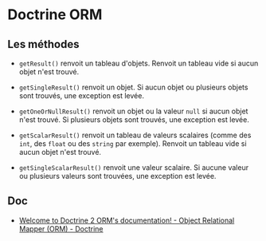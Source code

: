 # Doctrine ORM

## Les méthodes

- `getResult()` renvoit un tableau d'objets. Renvoit un tableau vide si aucun objet n'est trouvé.
- `getSingleResult()` renvoit un objet. Si aucun objet ou plusieurs objets sont trouvés, une exception est levée.
- `getOneOrNullResult()` renvoit un objet ou la valeur `null` si aucun objet n'est trouvé. Si plusieurs objets sont trouvés, une exception est levée.

- `getScalarResult()` renvoit un tableau de valeurs scalaires (comme des `int`, des `float` ou des `string` par exemple). Renvoit un tableau vide si aucun objet n'est trouvé.
- `getSingleScalarResult()` renvoit une valeur scalaire. Si aucune valeur ou plusieurs valeurs sont trouvées, une exception est levée.

## Doc

- [Welcome to Doctrine 2 ORM's documentation! - Object Relational Mapper (ORM) - Doctrine](https://www.doctrine-project.org/projects/doctrine-orm/en/2.6/index.html)
